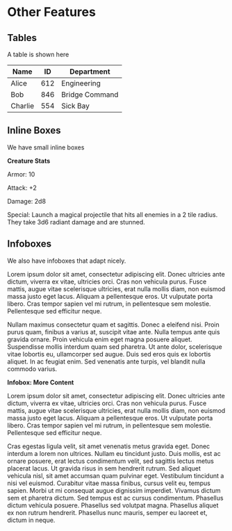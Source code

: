 # Other Features

## Tables

A table is shown here

| Name    | ID  | Department     |
|---------|-----|----------------|
| Alice   | 612 | Engineering    |
| Bob     | 846 | Bridge Command |
| Charlie | 554 | Sick Bay       |

## Inline Boxes

We have small inline boxes

<div class="inline-box">

**Creature Stats**

Armor: 10

Attack: +2

Damage: 2d8

Special: Launch a magical projectile that hits all enemies in a 2 tile radius. They take 3d6 radiant damage and are stunned.

</div>

## Infoboxes

We also have infoboxes that adapt nicely.

 Lorem ipsum dolor sit amet, consectetur adipiscing elit. Donec ultricies ante dictum, viverra ex vitae, ultricies orci. Cras non vehicula purus. Fusce mattis, augue vitae scelerisque ultricies, erat nulla mollis diam, non euismod massa justo eget lacus. Aliquam a pellentesque eros. Ut vulputate porta libero. Cras tempor sapien vel mi rutrum, in pellentesque sem molestie. Pellentesque sed efficitur neque.

Nullam maximus consectetur quam et sagittis. Donec a eleifend nisi. Proin purus quam, finibus a varius at, suscipit vitae ante. Nulla tempus ante quis gravida ornare. Proin vehicula enim eget magna posuere aliquet. Suspendisse mollis interdum quam sed pharetra. Ut ante dolor, scelerisque vitae lobortis eu, ullamcorper sed augue. Duis sed eros quis ex lobortis aliquet. In ac feugiat enim. Sed venenatis ante turpis, vel blandit nulla commodo varius.

<div class="infobox">

**Infobox: More Content**

Lorem ipsum dolor sit amet, consectetur adipiscing elit. Donec ultricies ante dictum, viverra ex vitae, ultricies orci. Cras non vehicula purus. Fusce mattis, augue vitae scelerisque ultricies, erat nulla mollis diam, non euismod massa justo eget lacus. Aliquam a pellentesque eros. Ut vulputate porta libero. Cras tempor sapien vel mi rutrum, in pellentesque sem molestie. Pellentesque sed efficitur neque. 

</div>

Cras egestas ligula velit, sit amet venenatis metus gravida eget. Donec interdum a lorem non ultrices. Nullam eu tincidunt justo. Duis mollis, est ac ornare posuere, erat lectus condimentum velit, sed sagittis lectus metus placerat lacus. Ut gravida risus in sem hendrerit rutrum. Sed aliquet vehicula nisl, sit amet accumsan quam pulvinar eget. Vestibulum tincidunt a nisi vel euismod. Curabitur vitae massa finibus, cursus velit eu, tempus sapien. Morbi ut mi consequat augue dignissim imperdiet. Vivamus dictum sem et pharetra dictum. Sed tempus est ac cursus condimentum. Phasellus dictum vehicula posuere. Phasellus sed volutpat magna. Phasellus aliquet ex non rutrum hendrerit. Phasellus nunc mauris, semper eu laoreet et, dictum in neque. 